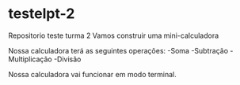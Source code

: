 # testelpt-2
Repositorio teste turma 2
Vamos construir uma mini-calculadora

Nossa calculadora terá as seguintes operações:
-Soma
-Subtração
-Multiplicação
-Divisão

Nossa calculadora vai funcionar em modo terminal.
